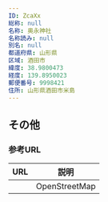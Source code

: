 ```yaml
---
ID: ZcaXx
総称: null
名称: 奥永神社
名称読み: null
別名: null
都道府県: 山形県
区域: 酒田市
緯度: 38.9800473
経度: 139.8950023
郵便番号: 9998421
住所: 山形県酒田市米島
---
```


## その他

### 参考URL

| URL | 説明          |
| --- | ------------- |
|     | OpenStreetMap |
